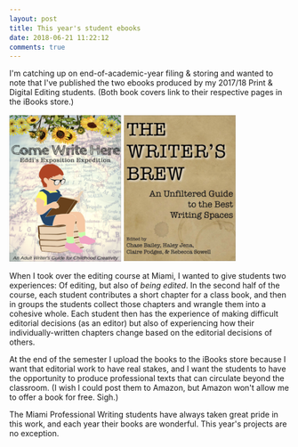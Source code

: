```yaml
---
layout: post
title: This year's student ebooks
date: 2018-06-21 11:22:12
comments: true
---
```

I'm catching up on end-of-academic-year filing & storing and wanted to note that I've published the two ebooks produced by my 2017/18 Print & Digital Editing students. (Both book covers link to their respective pages in the iBooks store.)

<a href="https://itunes.apple.com/us/book/come-write-here/id1372131832?mt=11"><img src="/blog-images/2018/06/come-write-here-cover.png" style="width:40%" alt="Come Write Here Book Cover"/></a>
<a href="https://itunes.apple.com/us/book/the-writers-brew/id1381151787?mt=11"><img src="/blog-images/2018/06/the-writers-brew-cover.png" style="width:40%" alt="The Writer's Brew Book Cover"/></a>

When I took over the editing course at Miami, I wanted to give students two experiences: Of editing, but also of *being edited*. In the second half of the course, each student contributes a short chapter for a class book, and then in groups the students collect those chapters and wrangle them into a cohesive whole. Each student then has the experience of making difficult editorial decisions (as an editor) but also of experiencing how their individually-written chapters change based on the editorial decisions of others.

At the end of the semester I upload the books to the iBooks store because I want that editorial work to have real stakes, and I want the students to have the opportunity to produce professional texts that can circulate beyond the classroom. (I wish I could post them to Amazon, but Amazon won't allow me to offer a book for free. Sigh.)

The Miami Professional Writing students have always taken great pride in this work, and each year their books are wonderful. This year's projects are no exception.
